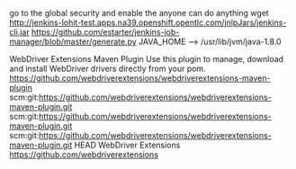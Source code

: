 go to the global security and enable the anyone can do anything
wget http://jenkins-lohit-test.apps.na39.openshift.opentlc.com/jnlpJars/jenkins-cli.jar
https://github.com/estarter/jenkins-job-manager/blob/master/generate.py
JAVA_HOME --> /usr/lib/jvm/java-1.8.0

<name>WebDriver Extensions Maven Plugin</name>
    <description>Use this plugin to manage, download and install WebDriver drivers directly from your pom.</description>
    <url>https://github.com/webdriverextensions/webdriverextensions-maven-plugin</url>
    <scm>
        <connection>scm:git:https://github.com/webdriverextensions/webdriverextensions-maven-plugin.git</connection>
        <developerConnection>scm:git:https://github.com/webdriverextensions/webdriverextensions-maven-plugin.git</developerConnection>
        <url>scm:git:https://github.com/webdriverextensions/webdriverextensions-maven-plugin.git</url>
        <tag>HEAD</tag>
    </scm>
    <organization>
        <name>WebDriver Extensions</name>
        <url>https://github.com/webdriverextensions</url>
    </organization>


